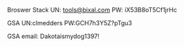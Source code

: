 Broswer Stack 
    UN: tools@bixal.com
    PW: iX53B8oT5Cf1jrHc

GSA 
    UN:clmedders
    PW:GCH7h3Y5Z?pTgu3

GSA email:
Dakotaismydog1397!
